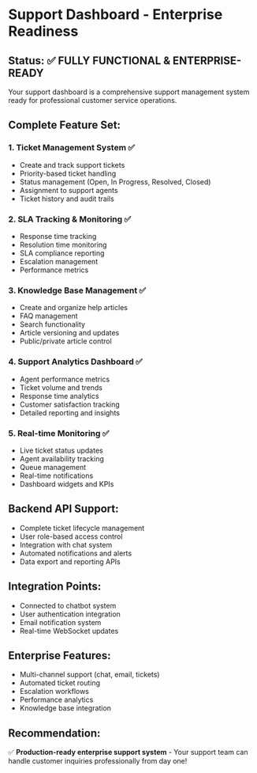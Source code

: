 # Support Dashboard - Enterprise Readiness

## Status: ✅ FULLY FUNCTIONAL & ENTERPRISE-READY

Your support dashboard is a comprehensive support management system ready for professional customer service operations.

## Complete Feature Set:

### 1. Ticket Management System ✅
- Create and track support tickets
- Priority-based ticket handling
- Status management (Open, In Progress, Resolved, Closed)
- Assignment to support agents
- Ticket history and audit trails

### 2. SLA Tracking & Monitoring ✅
- Response time tracking
- Resolution time monitoring
- SLA compliance reporting
- Escalation management
- Performance metrics

### 3. Knowledge Base Management ✅
- Create and organize help articles
- FAQ management
- Search functionality
- Article versioning and updates
- Public/private article control

### 4. Support Analytics Dashboard ✅
- Agent performance metrics
- Ticket volume and trends
- Response time analytics
- Customer satisfaction tracking
- Detailed reporting and insights

### 5. Real-time Monitoring ✅
- Live ticket status updates
- Agent availability tracking
- Queue management
- Real-time notifications
- Dashboard widgets and KPIs

## Backend API Support:
- Complete ticket lifecycle management
- User role-based access control
- Integration with chat system
- Automated notifications and alerts
- Data export and reporting APIs

## Integration Points:
- Connected to chatbot system
- User authentication integration
- Email notification system
- Real-time WebSocket updates

## Enterprise Features:
- Multi-channel support (chat, email, tickets)
- Automated ticket routing
- Escalation workflows
- Performance analytics
- Knowledge base integration

## Recommendation:
✅ **Production-ready enterprise support system** - Your support team can handle customer inquiries professionally from day one!

